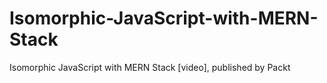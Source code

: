 # Isomorphic-JavaScript-with-MERN-Stack
Isomorphic JavaScript with MERN Stack [video], published by Packt
